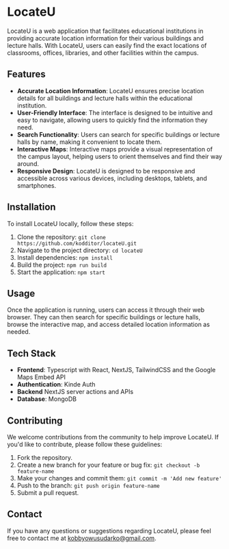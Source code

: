 # LocateU

LocateU is a web application that facilitates educational institutions in providing accurate location information for their various buildings and lecture halls. With LocateU, users can easily find the exact locations of classrooms, offices, libraries, and other facilities within the campus.

## Features

- **Accurate Location Information**: LocateU ensures precise location details for all buildings and lecture halls within the educational institution.
- **User-Friendly Interface**: The interface is designed to be intuitive and easy to navigate, allowing users to quickly find the information they need.
- **Search Functionality**: Users can search for specific buildings or lecture halls by name, making it convenient to locate them.
- **Interactive Maps**: Interactive maps provide a visual representation of the campus layout, helping users to orient themselves and find their way around.
- **Responsive Design**: LocateU is designed to be responsive and accessible across various devices, including desktops, tablets, and smartphones.

## Installation

To install LocateU locally, follow these steps:

1. Clone the repository: `git clone https://github.com/kodditor/locateU.git`
2. Navigate to the project directory: `cd locateU`
3. Install dependencies: `npm install`
4. Build the project: `npm run build`
5. Start the application: `npm start`

## Usage

Once the application is running, users can access it through their web browser. They can then search for specific buildings or lecture halls, browse the interactive map, and access detailed location information as needed.

## Tech Stack
- **Frontend**: Typescript with React, NextJS, TailwindCSS and the Google Maps Embed API
- **Authentication**: Kinde Auth
- **Backend** NextJS server actions and APIs
- **Database**: MongoDB

## Contributing

We welcome contributions from the community to help improve LocateU. If you'd like to contribute, please follow these guidelines:

1. Fork the repository.
2. Create a new branch for your feature or bug fix: `git checkout -b feature-name`
3. Make your changes and commit them: `git commit -m 'Add new feature'`
4. Push to the branch: `git push origin feature-name`
5. Submit a pull request.


## Contact

If you have any questions or suggestions regarding LocateU, please feel free to contact me at [kobbyowusudarko@gmail.com](mailto:kobbyowusudarko@gmail.com).
